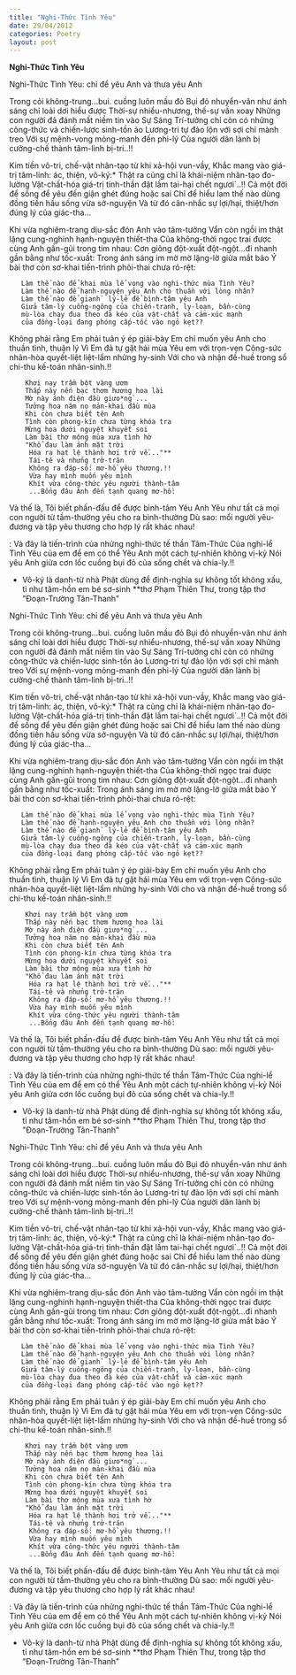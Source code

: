 ```yaml
---
title: "Nghi-Thức Tình Yêu"
date: 29/04/2012
categories: Poetry
layout: post
---
```


**Nghi-Thức Tình Yêu**

Nghi-Thức Tình Yêu: chỉ để yêu Anh và thưa yêu Anh


Trong cỏi không-trung...bui. cuồng luôn mầu đỏ
Bụi đỏ nhuyển-vân như ánh sáng chỉ loài dơi hiểu được
Thời-sự nhiểu-nhương, thế-sự vần xoay
Nhửng con người đả đánh mất niềm tin vào Sự Sáng
Trí-tưởng chỉ còn có nhửng công-thức và chiến-lược sinh-tồn ảo
Lương-tri tự đảo lộn với sợi chỉ mành treo
Với sự mệnh-vong mỏng-manh đến phi-lý
Của người dân lành bị cưởng-chế thành tâm-linh bị-tri..!!

Kim tiền vô-tri, chế-vật nhân-tạo từ khi xả-hội vun-vầy,
Khắc mang vào giá-trị tâm-linh: ác, thiện, vô-ký:*
Thật ra củng chỉ là khái-niệm nhân-tạo đo-lường
Vật-chất-hóa giá-trị tinh-thần đặt lầm tai-hại chết ngươi`..!!
Cả một đời để sống để yêu đến giận ghét đúng hoặc sai
Chỉ để hiểu lam thế nào dùng đồng tiền hầu sống vừa sở-nguyện
Và từ đó cân-nhắc sự lợi/hại, thiệt/hơn đúng lý của giác-tha...

Khi vừa nghiêm-trang dịu-sắc đón Anh vào tâm-tưởng
Vẩn còn ngồi im thật lặng cung-nghinh hạnh-nguyện thiết-tha
Của không-thời ngọc trai được cùng Anh gần-gủi trong tim nhau:
Cơn giông đột-xuất đột-ngột...đi nhanh gần bằng như tốc-xuất:
Trong ánh sáng im mờ mờ lặng-lờ giửa mắt bảo
Ý bài thơ còn sơ-khai tiến-trình phôi-thai chưa rỏ-rệt:
      
       Làm thế nào để khai mùa lể vọng vào nghi-thức mùa Tình Yêu?
       Làm thế nào để hạnh-nguyện yêu Anh cho thuần với lòng nhân?
       Làm thế nào để gianh` lý-lẻ để bình-tâm yêu Anh
       Giửa tâm-lý cuồng-ngông của chiến-tranh, ly-loạn, bần-cùng
       mù-lòa chạy đua theo đà kéo của vật-chất và cảm-xúc mạnh
       của đồng-loại đang phóng cấp-tốc vào ngỏ kẹt??

Không phải rằng Em phải tuân ý ép giải-bày
Em chỉ muốn yêu Anh cho thuần tình, thuận lý
Vì Em đả tự gặt hái mùa Yêu em với trọn-vẹn
Công-sức nhân-hòa quyết-liệt liệt-lẩm nhửng hy-sinh
Với cho và nhận đề-huề trong sổ chi-thu kế-toán nhân-sinh.!!

        Khơi nay trầm bột vàng ươm
        Thắp này nến bạc thơm hương hoa lài
        Mờ này ánh điện đầu giưo*ng`...
        Tưởng hoa năm nọ mản-khai đầu mùa
        Khi còn chưa biết tên Anh
        Tình còn phong-kín chưa từng khóa tra
        Mừng hoa dưới nguyệt khuyết soi
        Làm bài thơ mộng mùa xưa tình hờ
        "Khổ đau làm ánh mặt trời
         Hóa ra hạt lệ thành hơi trở về..."**
         Tái-tê và nhửng trở-trăn
         Không ra đáp-số: mơ-hồ yêu thương.!!
         Vừa hay mình muốn yêu mình
         Khít vừa công-thức yêu người thành-tâm
         ...Bổng đâu Anh đến tạnh quang mơ-hồ:

Và thế là,
Tôi biết phấn-đấu để được bình-tâm Yêu Anh
Yêu như tất cả mọi con người từ tầm-thường yêu cho ra bình-thường
Dù sao: mổi người yêu-đương và tập yêu thương cho hợp lý rất khác nhau!

: Và đây là tiến-trình của nhửng nghi-thức tế thần Tâm-Thức
Của nghi-lể Tình Yêu của em để em có thể
Yêu Anh một cách tự-nhiên không vị-kỷ
Nói yêu Anh giửa cơn lốc cuồng bụi đỏ của sống chết và chia-ly.!!



*  Vô-ký là danh-từ nhà Phật dùng để định-nghỉa sự không tốt không xấu,
    tỉ như tâm-hồn em bé sơ-sinh
**thơ Phạm Thiên Thư, trong tập thơ "Đoạn-Trường Tân-Thanh"

Nghi-Thức Tình Yêu: chỉ để yêu Anh và thưa yêu Anh


Trong cỏi không-trung...bui. cuồng luôn mầu đỏ
Bụi đỏ nhuyển-vân như ánh sáng chỉ loài dơi hiểu được
Thời-sự nhiểu-nhương, thế-sự vần xoay
Nhửng con người đả đánh mất niềm tin vào Sự Sáng
Trí-tưởng chỉ còn có nhửng công-thức và chiến-lược sinh-tồn ảo
Lương-tri tự đảo lộn với sợi chỉ mành treo
Với sự mệnh-vong mỏng-manh đến phi-lý
Của người dân lành bị cưởng-chế thành tâm-linh bị-tri..!!

Kim tiền vô-tri, chế-vật nhân-tạo từ khi xả-hội vun-vầy,
Khắc mang vào giá-trị tâm-linh: ác, thiện, vô-ký:*
Thật ra củng chỉ là khái-niệm nhân-tạo đo-lường
Vật-chất-hóa giá-trị tinh-thần đặt lầm tai-hại chết ngươi`..!!
Cả một đời để sống để yêu đến giận ghét đúng hoặc sai
Chỉ để hiểu lam thế nào dùng đồng tiền hầu sống vừa sở-nguyện
Và từ đó cân-nhắc sự lợi/hại, thiệt/hơn đúng lý của giác-tha...

Khi vừa nghiêm-trang dịu-sắc đón Anh vào tâm-tưởng
Vẩn còn ngồi im thật lặng cung-nghinh hạnh-nguyện thiết-tha
Của không-thời ngọc trai được cùng Anh gần-gủi trong tim nhau:
Cơn giông đột-xuất đột-ngột...đi nhanh gần bằng như tốc-xuất:
Trong ánh sáng im mờ mờ lặng-lờ giửa mắt bảo
Ý bài thơ còn sơ-khai tiến-trình phôi-thai chưa rỏ-rệt:
      
       Làm thế nào để khai mùa lể vọng vào nghi-thức mùa Tình Yêu?
       Làm thế nào để hạnh-nguyện yêu Anh cho thuần với lòng nhân?
       Làm thế nào để gianh` lý-lẻ để bình-tâm yêu Anh
       Giửa tâm-lý cuồng-ngông của chiến-tranh, ly-loạn, bần-cùng
       mù-lòa chạy đua theo đà kéo của vật-chất và cảm-xúc mạnh
       của đồng-loại đang phóng cấp-tốc vào ngỏ kẹt??

Không phải rằng Em phải tuân ý ép giải-bày
Em chỉ muốn yêu Anh cho thuần tình, thuận lý
Vì Em đả tự gặt hái mùa Yêu em với trọn-vẹn
Công-sức nhân-hòa quyết-liệt liệt-lẩm nhửng hy-sinh
Với cho và nhận đề-huề trong sổ chi-thu kế-toán nhân-sinh.!!

        Khơi nay trầm bột vàng ươm
        Thắp này nến bạc thơm hương hoa lài
        Mờ này ánh điện đầu giưo*ng`...
        Tưởng hoa năm nọ mản-khai đầu mùa
        Khi còn chưa biết tên Anh
        Tình còn phong-kín chưa từng khóa tra
        Mừng hoa dưới nguyệt khuyết soi
        Làm bài thơ mộng mùa xưa tình hờ
        "Khổ đau làm ánh mặt trời
         Hóa ra hạt lệ thành hơi trở về..."**
         Tái-tê và nhửng trở-trăn
         Không ra đáp-số: mơ-hồ yêu thương.!!
         Vừa hay mình muốn yêu mình
         Khít vừa công-thức yêu người thành-tâm
         ...Bổng đâu Anh đến tạnh quang mơ-hồ:

Và thế là,
Tôi biết phấn-đấu để được bình-tâm Yêu Anh
Yêu như tất cả mọi con người từ tầm-thường yêu cho ra bình-thường
Dù sao: mổi người yêu-đương và tập yêu thương cho hợp lý rất khác nhau!

: Và đây là tiến-trình của nhửng nghi-thức tế thần Tâm-Thức
Của nghi-lể Tình Yêu của em để em có thể
Yêu Anh một cách tự-nhiên không vị-kỷ
Nói yêu Anh giửa cơn lốc cuồng bụi đỏ của sống chết và chia-ly.!!



*  Vô-ký là danh-từ nhà Phật dùng để định-nghỉa sự không tốt không xấu,
    tỉ như tâm-hồn em bé sơ-sinh
**thơ Phạm Thiên Thư, trong tập thơ "Đoạn-Trường Tân-Thanh"

Nghi-Thức Tình Yêu: chỉ để yêu Anh và thưa yêu Anh


Trong cỏi không-trung...bui. cuồng luôn mầu đỏ
Bụi đỏ nhuyển-vân như ánh sáng chỉ loài dơi hiểu được
Thời-sự nhiểu-nhương, thế-sự vần xoay
Nhửng con người đả đánh mất niềm tin vào Sự Sáng
Trí-tưởng chỉ còn có nhửng công-thức và chiến-lược sinh-tồn ảo
Lương-tri tự đảo lộn với sợi chỉ mành treo
Với sự mệnh-vong mỏng-manh đến phi-lý
Của người dân lành bị cưởng-chế thành tâm-linh bị-tri..!!

Kim tiền vô-tri, chế-vật nhân-tạo từ khi xả-hội vun-vầy,
Khắc mang vào giá-trị tâm-linh: ác, thiện, vô-ký:*
Thật ra củng chỉ là khái-niệm nhân-tạo đo-lường
Vật-chất-hóa giá-trị tinh-thần đặt lầm tai-hại chết ngươi`..!!
Cả một đời để sống để yêu đến giận ghét đúng hoặc sai
Chỉ để hiểu lam thế nào dùng đồng tiền hầu sống vừa sở-nguyện
Và từ đó cân-nhắc sự lợi/hại, thiệt/hơn đúng lý của giác-tha...

Khi vừa nghiêm-trang dịu-sắc đón Anh vào tâm-tưởng
Vẩn còn ngồi im thật lặng cung-nghinh hạnh-nguyện thiết-tha
Của không-thời ngọc trai được cùng Anh gần-gủi trong tim nhau:
Cơn giông đột-xuất đột-ngột...đi nhanh gần bằng như tốc-xuất:
Trong ánh sáng im mờ mờ lặng-lờ giửa mắt bảo
Ý bài thơ còn sơ-khai tiến-trình phôi-thai chưa rỏ-rệt:
      
       Làm thế nào để khai mùa lể vọng vào nghi-thức mùa Tình Yêu?
       Làm thế nào để hạnh-nguyện yêu Anh cho thuần với lòng nhân?
       Làm thế nào để gianh` lý-lẻ để bình-tâm yêu Anh
       Giửa tâm-lý cuồng-ngông của chiến-tranh, ly-loạn, bần-cùng
       mù-lòa chạy đua theo đà kéo của vật-chất và cảm-xúc mạnh
       của đồng-loại đang phóng cấp-tốc vào ngỏ kẹt??

Không phải rằng Em phải tuân ý ép giải-bày
Em chỉ muốn yêu Anh cho thuần tình, thuận lý
Vì Em đả tự gặt hái mùa Yêu em với trọn-vẹn
Công-sức nhân-hòa quyết-liệt liệt-lẩm nhửng hy-sinh
Với cho và nhận đề-huề trong sổ chi-thu kế-toán nhân-sinh.!!

        Khơi nay trầm bột vàng ươm
        Thắp này nến bạc thơm hương hoa lài
        Mờ này ánh điện đầu giưo*ng`...
        Tưởng hoa năm nọ mản-khai đầu mùa
        Khi còn chưa biết tên Anh
        Tình còn phong-kín chưa từng khóa tra
        Mừng hoa dưới nguyệt khuyết soi
        Làm bài thơ mộng mùa xưa tình hờ
        "Khổ đau làm ánh mặt trời
         Hóa ra hạt lệ thành hơi trở về..."**
         Tái-tê và nhửng trở-trăn
         Không ra đáp-số: mơ-hồ yêu thương.!!
         Vừa hay mình muốn yêu mình
         Khít vừa công-thức yêu người thành-tâm
         ...Bổng đâu Anh đến tạnh quang mơ-hồ:

Và thế là,
Tôi biết phấn-đấu để được bình-tâm Yêu Anh
Yêu như tất cả mọi con người từ tầm-thường yêu cho ra bình-thường
Dù sao: mổi người yêu-đương và tập yêu thương cho hợp lý rất khác nhau!

: Và đây là tiến-trình của nhửng nghi-thức tế thần Tâm-Thức
Của nghi-lể Tình Yêu của em để em có thể
Yêu Anh một cách tự-nhiên không vị-kỷ
Nói yêu Anh giửa cơn lốc cuồng bụi đỏ của sống chết và chia-ly.!!



*  Vô-ký là danh-từ nhà Phật dùng để định-nghỉa sự không tốt không xấu,
    tỉ như tâm-hồn em bé sơ-sinh
**thơ Phạm Thiên Thư, trong tập thơ "Đoạn-Trường Tân-Thanh"
